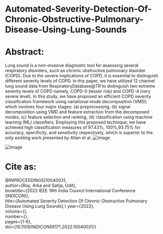 # Automated-Severity-Detection-Of-Chronic-Obstructive-Pulmonary-Disease-Using-Lung-Sounds

# Abstract:
Lung sound is a non-invasive diagnostic tool for assessing several respiratory disorders, such as chronic obstructive pulmonary disorder (COPD). Due to the severe implications of COPD, it is essential to distinguish different severity levels of COPD. In this paper, we have utilized 12 channel lung sound data from RespiratoryDatabase@TR to distinguish two extreme severity levels of COPD namely, COPD-0 (lesser risk) and COPD-4 (very severe level). In this study, we have proposed an efficient COPD severity classification framework using variational mode decomposition (VMD); which involves four major stages: (a) preprocessing, (b) signal decomposition using VMD and feature extraction from the decomposed modes, (c) feature selection and ranking, (d) classification using machine learning (ML) classifiers. Employing this proposed technique, we have achieved high classification measures of 97.43%, 100%,93.75% for accuracy, specificity, and sensitivity respectively, which is superior to the only existing work presented by Altan et al.
![image](https://github.com/rsarka34/Automated-Severity-Detection-Of-Chronic-Obstructive-Pulmonary-Disease-Using-Lung-Sounds/assets/89518952/f8629e19-79d0-4a8f-a0be-7eadbc07a978)

![image](https://github.com/rsarka34/Automated-Severity-Detection-Of-Chronic-Obstructive-Pulmonary-Disease-Using-Lung-Sounds/assets/89518952/73a6c3e1-be53-4643-b881-63996ccafa66)

# Cite as:
@INPROCEEDINGS{10040031,\
  author={Roy, Arka and Satija, Udit},\
  booktitle={2022 IEEE 19th India Council International Conference (INDICON)},\
  title={Automated Severity Detection Of Chronic Obstructive Pulmonary Disease Using Lung Sounds},\ 
  year={2022},\
  volume={},\
  number={},\
  pages={1-6},\
  doi={10.1109/INDICON56171.2022.10040031}}
